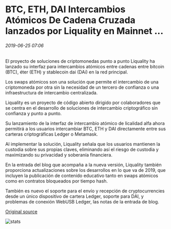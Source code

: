 # BTC, ETH, DAI Intercambios Atómicos De Cadena Cruzada lanzados por Liquality en Mainnet ...

###### 2019-06-25 07:06

El proyecto de soluciones de criptomonedas punto a punto Liquality ha lanzado su interfaz para intercambios atómicos entre cadenas entre bitcoin (BTC), éter (ETH) y stablecoin dai (DAi) en la red principal.

Los swaps atómicos son una solución que permite el intercambio de una criptomoneda por otra sin la necesidad de un tercero de confianza o una infraestructura de intercambio centralizada.

Liquality es un proyecto de código abierto dirigido por colaboradores que se centra en el desarrollo de soluciones de intercambio criptográfico sin confianza y punto a punto.

Su lanzamiento de la interfaz de intercambio atómico de licalidad alfa ahora permitirá a los usuarios intercambiar BTC, ETH y DAI directamente entre sus carteras criptográficas Ledger o Metamask.

Al implementar la solución, Liquality señala que los usuarios mantienen la custodia sobre sus propias claves, eliminando así el riesgo de custodia y maximizando su privacidad y soberanía financiera.

En la entrada del blog que acompaña a la nueva versión, Liquality también proporciona actualizaciones sobre los desarrollos en lo que va de 2019, que incluyen la publicación de contenido educativo tanto en swaps atómicos como en contratos bloqueados por tiempo hash.

También es nuevo el soporte para el envío y recepción de cryptocurrencies desde un único dispositivo de cartera Ledger, soporte para DAI, y problemas de conexión WebUSB Ledger, las notas de la entrada de blog.

[Original source](https://cointelegraph.com/news/btc-eth-dai-cross-chain-atomic-swaps-launched-by-liquality-on-mainnet)

![stats](https://c.statcounter.com/11760860/0/a89fa40b/1/ "stats")